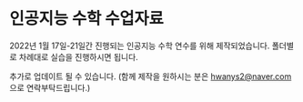 # 인공지능 수학 수업자료
2022년 1월 17일-21일간 진행되는 인공지능 수학 연수를 위해 제작되었습니다. 
폴더별로 차례대로 실습을 진행하시면 됩니다.

추가로 업데이트 될 수 있습니다.
(함께 제작을 원하시는 분은 hwanys2@naver.com 으로 연락부탁드립니다.)

